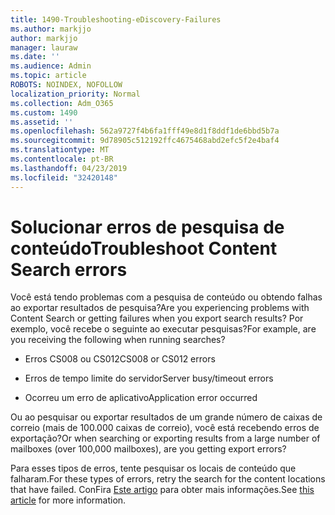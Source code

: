 ```yaml
---
title: 1490-Troubleshooting-eDiscovery-Failures
ms.author: markjjo
author: markjjo
manager: lauraw
ms.date: ''
ms.audience: Admin
ms.topic: article
ROBOTS: NOINDEX, NOFOLLOW
localization_priority: Normal
ms.collection: Adm_O365
ms.custom: 1490
ms.assetid: ''
ms.openlocfilehash: 562a9727f4b6fa1fff49e8d1f8ddf1de6bbd5b7a
ms.sourcegitcommit: 9d78905c512192ffc4675468abd2efc5f2e4baf4
ms.translationtype: MT
ms.contentlocale: pt-BR
ms.lasthandoff: 04/23/2019
ms.locfileid: "32420148"
---
```

# <a name="troubleshoot-content-search-errors"></a><span data-ttu-id="308a8-102">Solucionar erros de pesquisa de conteúdo</span><span class="sxs-lookup"><span data-stu-id="308a8-102">Troubleshoot Content Search errors</span></span>

<span data-ttu-id="308a8-103">Você está tendo problemas com a pesquisa de conteúdo ou obtendo falhas ao exportar resultados de pesquisa?</span><span class="sxs-lookup"><span data-stu-id="308a8-103">Are you experiencing problems with Content Search or getting failures when you export search results?</span></span>
<span data-ttu-id="308a8-104">Por exemplo, você recebe o seguinte ao executar pesquisas?</span><span class="sxs-lookup"><span data-stu-id="308a8-104">For example, are you receiving the following when running searches?</span></span>

- <span data-ttu-id="308a8-105">Erros CS008 ou CS012</span><span class="sxs-lookup"><span data-stu-id="308a8-105">CS008 or CS012 errors</span></span>

- <span data-ttu-id="308a8-106">Erros de tempo limite do servidor</span><span class="sxs-lookup"><span data-stu-id="308a8-106">Server busy/timeout errors</span></span>

- <span data-ttu-id="308a8-107">Ocorreu um erro de aplicativo</span><span class="sxs-lookup"><span data-stu-id="308a8-107">Application error occurred</span></span>

<span data-ttu-id="308a8-108">Ou ao pesquisar ou exportar resultados de um grande número de caixas de correio (mais de 100.000 caixas de correio), você está recebendo erros de exportação?</span><span class="sxs-lookup"><span data-stu-id="308a8-108">Or when searching or exporting results from a large number of mailboxes (over 100,000 mailboxes), are you getting export errors?</span></span>

<span data-ttu-id="308a8-109">Para esses tipos de erros, tente pesquisar os locais de conteúdo que falharam.</span><span class="sxs-lookup"><span data-stu-id="308a8-109">For these types of errors, retry the search for the content locations that have failed.</span></span> <span data-ttu-id="308a8-110">ConFira [Este artigo](https://docs.microsoft.com/office365/securitycompliance/retry-failed-content-search) para obter mais informações.</span><span class="sxs-lookup"><span data-stu-id="308a8-110">See  [this article](https://docs.microsoft.com/office365/securitycompliance/retry-failed-content-search) for more information.</span></span>
